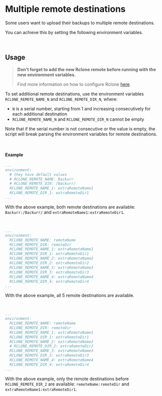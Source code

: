 # Multiple remote destinations

Some users want to upload their backups to multiple remote destinations.

You can achieve this by setting the following environment variables.

<br>



## Usage

> **Don't forget to add the new Rclone remote before running with the new environment variables.**
> 
> Find more information on how to configure Rclone [here](https://github.com/rodriguestiago0/backurr#configure-rclone-%EF%B8%8F-must-read-%EF%B8%8F).

To set additional remote destinations, use the environment variables `RCLONE_REMOTE_NAME_N` and `RCLONE_REMOTE_DIR_N`, where:

- `N` is a serial number, starting from 1 and increasing consecutively for each additional destination
- `RCLONE_REMOTE_NAME_N` and `RCLONE_REMOTE_DIR_N` cannot be empty

Note that if the serial number is not consecutive or the value is empty, the script will break parsing the environment variables for remote destinations.

<br>



#### Example

```yml
...
environment:
  # they have default values
  # RCLONE_REMOTE_NAME: Backurr
  # RCLONE_REMOTE_DIR: /Backurr/
  RCLONE_REMOTE_NAME_1: extraRemoteName1
  RCLONE_REMOTE_DIR_1: extraRemoteDir1
...
```

With the above example, both remote destinations are available: `Backurr:/Backurr/` and `extraRemoteName1:extraRemoteDir1`.

<br>

```yml
...
environment:
  RCLONE_REMOTE_NAME: remoteName
  RCLONE_REMOTE_DIR: remoteDir
  RCLONE_REMOTE_NAME_1: extraRemoteName1
  RCLONE_REMOTE_DIR_1: extraRemoteDir1
  RCLONE_REMOTE_NAME_2: extraRemoteName2
  RCLONE_REMOTE_DIR_2: extraRemoteDir2
  RCLONE_REMOTE_NAME_3: extraRemoteName3
  RCLONE_REMOTE_DIR_3: extraRemoteDir3
  RCLONE_REMOTE_NAME_4: extraRemoteName4
  RCLONE_REMOTE_DIR_4: extraRemoteDir4
...
```

With the above example, all 5 remote destinations are available.

<br>

```yml
...
environment:
  RCLONE_REMOTE_NAME: remoteName
  RCLONE_REMOTE_DIR: remoteDir
  RCLONE_REMOTE_NAME_1: extraRemoteName1
  RCLONE_REMOTE_DIR_1: extraRemoteDir1
  RCLONE_REMOTE_NAME_2: extraRemoteName2
  # RCLONE_REMOTE_DIR_2: extraRemoteDir2
  RCLONE_REMOTE_NAME_3: extraRemoteName3
  RCLONE_REMOTE_DIR_3: extraRemoteDir3
  RCLONE_REMOTE_NAME_4: extraRemoteName4
  RCLONE_REMOTE_DIR_4: extraRemoteDir4
...
```

With the above example, only the remote destinations before `RCLONE_REMOTE_DIR_2` are available: `remoteName:remoteDir` and `extraRemoteName1:extraRemoteDir1`.

<br>
